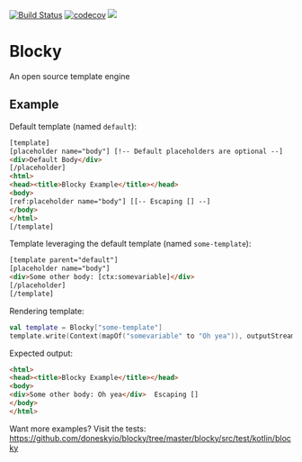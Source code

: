 [![Build Status](https://travis-ci.com/doneskyio/blocky.svg?branch=master)](https://travis-ci.com/doneskyio/blocky) [![codecov](https://codecov.io/gh/doneskyio/blocky/branch/master/graph/badge.svg)](https://codecov.io/gh/doneskyio/blocky) ![](https://img.shields.io/maven-central/v/io.donesky.blocky/blocky)



# Blocky

An open source template engine

## Example

Default template (named `default`):

```html
[template]
[placeholder name="body"] [!-- Default placeholders are optional --]
<div>Default Body</div>
[/placeholder]
<html>
<head><title>Blocky Example</title></head>
<body>
[ref:placeholder name="body"] [[-- Escaping [] --]
</body>
</html>
[/template]
```

Template leveraging the default template (named `some-template`):
```html
[template parent="default"]
[placeholder name="body"]
<div>Some other body: [ctx:somevariable]</div>
[/placeholder]
[/template]
```

Rendering template:
```kotlin
val template = Blocky["some-template"]
template.write(Context(mapOf("somevariable" to "Oh yea")), outputStream)
```

Expected output:

```html
<html>
<head><title>Blocky Example</title></head>
<body>
<div>Some other body: Oh yea</div>  Escaping []
</body>
</html>
```

Want more examples?  Visit the tests: 
https://github.com/doneskyio/blocky/tree/master/blocky/src/test/kotlin/blocky